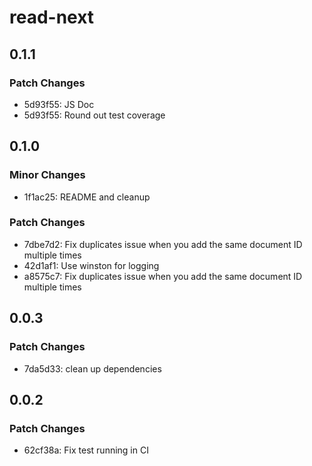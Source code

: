 # read-next

## 0.1.1

### Patch Changes

- 5d93f55: JS Doc
- 5d93f55: Round out test coverage

## 0.1.0

### Minor Changes

- 1f1ac25: README and cleanup

### Patch Changes

- 7dbe7d2: Fix duplicates issue when you add the same document ID multiple times
- 42d1af1: Use winston for logging
- a8575c7: Fix duplicates issue when you add the same document ID multiple times

## 0.0.3

### Patch Changes

- 7da5d33: clean up dependencies

## 0.0.2

### Patch Changes

- 62cf38a: Fix test running in CI
